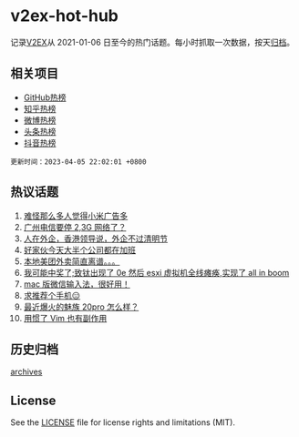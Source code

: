 # v2ex-hot-hub

 记录[V2EX](https://www.v2ex.com/)从 2021-01-06 日至今的热门话题。每小时抓取一次数据，按天[归档](archives)。
 
 ## 相关项目

- [GitHub热榜](https://github.com/it985/github-hot-hub)
- [知乎热榜](https://github.com/it985/zhihu-hot-hub)
- [微博热榜](https://github.com/it985/weibo-hot-hub)
- [头条热榜](https://github.com/it985/toutiao-hot-hub)
- [抖音热榜](https://github.com/it985/douyin-hot-hub)


 `更新时间：2023-04-05 22:02:01 +0800`

## 热议话题

1. [难怪那么多人觉得小米广告多](https://www.v2ex.com/t/929862)
1. [广州电信要停 2,3G 网络了？](https://www.v2ex.com/t/929917)
1. [人在外企，香港领导说，外企不过清明节](https://www.v2ex.com/t/929948)
1. [好家伙今天大半个公司都在加班](https://www.v2ex.com/t/929921)
1. [本地美团外卖简直离谱。。。](https://www.v2ex.com/t/929963)
1. [我可能中奖了;致钛出现了 0e 然后 esxi 虚拟机全线瘫痪,实现了 all in boom](https://www.v2ex.com/t/929866)
1. [mac 版微信输入法，很好用！](https://www.v2ex.com/t/929889)
1. [求推荐个手机😑](https://www.v2ex.com/t/929937)
1. [最近爆火的魅族 20pro 怎么样？](https://www.v2ex.com/t/929853)
1. [用惯了 Vim 也有副作用](https://www.v2ex.com/t/929928)

## 历史归档

[archives](archives)

## License

See the [LICENSE](LICENSE) file for license rights and limitations (MIT).
